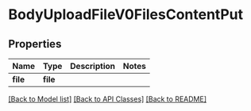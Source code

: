 # BodyUploadFileV0FilesContentPut

## Properties
| Name     | Type     | Description | Notes |
| -------- | -------- | ----------- | ----- |
| **file** | **file** |             |

[[Back to Model list]](../README.md#documentation-for-models) [[Back to API Classes]](../README.md#documentation-for-api-classes) [[Back to README]](../README.md)


